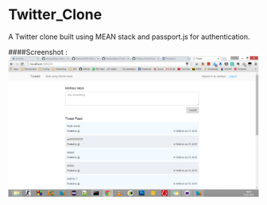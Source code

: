 # Twitter_Clone
A Twitter clone built using MEAN stack and passport.js for authentication.


####Screenshot :
![alt tag](https://github.com/arbazsiddiqui/Twitter_Clone/blob/master/screenshots/Screenshot%20(72).png)
